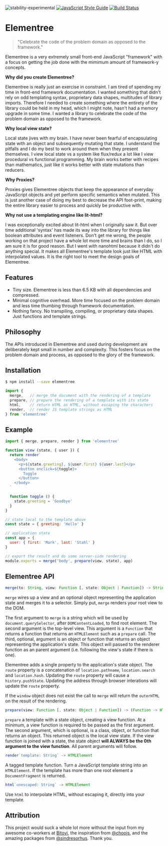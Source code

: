 ![stability-experimental](https://img.shields.io/badge/stability-experimental-orange.svg?style=flat-square) [![JavaScript Style Guide](https://img.shields.io/badge/code_style-standard-brightgreen.svg?style=flat-square)](https://standardjs.com)  [![Build Status](https://img.shields.io/travis/elementreejs/elementree/master.svg?style=flat-square)](https://travis-ci.com/elementreejs/elementree.svg?branch=master)

# Elementree
> "Celebrate the code of the problem domain as opposed to the framework."

Elementree is a very extremely small front-end JavaScript "framework" with a focus
on getting the job done with the mimimum amount of framework-y concepts.

__Why did you create Elementree?__

Elementree is really just an exercise in constraint. I am tired of spending my time in front-end framework documentation. I wanted something that didn't rely on odd templating syntax, proprietary data shapes, multitudes of library imports. Therefore I needed to create something where the entirety of the library could be held in my head, which I might note, hasn't had a memory upgrade in some time. I wanted a library to celebrate the code of the problem domain as opposed to the framework.

__Why local view state?__

Local state jives with my brain. I have never been fearful of encapsulating state with an object and subsequently mutating that state. I understand the pitfalls and I do my best to work around them when they present themselves. I view local state vs a system like flux/redux a lot like I view procedural vs functional programming. My brain works better with recipes than mathematics, just like it works better with state mutations than reducers.

__Why Proxies?__

Proxies gives Elementree objects that keep the appearance of everyday JavaScript objects and yet perform specific semantics when mutated. This is just another case of doing my best to decrease the API foot-print, making the entire library easier to process and quickly be productive with.

__Why not use a templating engine like lit-html?__

I was exceptionally excited about lit-html when I originally saw it. But over time additional 'syntax' has made its way into the library for things like boolean attributes and event listeners. Don't get me wrong, the people working on that project have a whole lot more time and brains than I do, so I am sure it is for good reason. But I went with nanohtml because it didn't do anything special. It makes all Elementree's template look just like HTML with interpolated values. It is the right tool to meet the design goals of Elementree.

## Features

* Tiny size. Elementree is less than 6.5 KB with all dependencies and compressed.
* Minimal cognitive overhead. More time focused on the problem domain and less time thumbing through framework documentation.
* Nothing fancy. No transpiling, compiling, or proprietary data shapes. Just functions and template strings.

## Philosophy

The APIs introduced in Elementree and used during development are deliberately kept small in number and complexity. This fosters focus on the problem domain and process, as opposed to the glory of the framework.

## Installation

```sh
$ npm install --save elementree
```

```js
import {
  merge,   // merge the document with the rendering of a template
  prepare, // prepare the rendering of a template with its state
  html,    // return HTML as HTML, without escaping the characters
  render,  // render JS template strings as HTML
} from 'elementree'
```

## Example

```js
import { merge, prepare, render } from 'elementree'

function view (state, { user }) {
  return render`
    <body>
      <p>${state.greeting}, ${user.first} ${user.last}</p>
      <button onclick=${toggle}>
        Toggle
      </button>
    </body>
  `

  function toggle () {
    state.greeting = 'Goodbye'
  }
}

// state local to the template above
const state = { greeting: 'Hello' }

// application state
const app = {
  user: { first: 'Mark', last: 'Stahl' }
}

// export the result and do some server-side rendering
module.exports = merge('body', prepare(view, state), app)
```

## Elementree API

```js
merge(to: String, view: Function [, state: Object | Function]) -> String | undefined
```

`merge` wires up a view and an optional object representing the application
state and merges it to a selector. Simply put, `merge` renders your root view to the DOM.

The first argument to `merge` is a string which will be used by `document.querySelector`, after `DOMContentLoaded`, to find root element. The second argument is the top-level view. This argument is a `Function` that returns a function that returns an `HTMLElement` such as a `prepare` call. The third, optional, argument is an object or function that returns an object representing the application's state. This object will passed to the renderer function as an parent argument (i.e. following the view's state if there is one).

Elementree adds a single property to the application's state object. The `route` property is a concatenation of `location.pathname`, `location.search` and `location.hash`. Updating the `route` property will cause a `history.pushState`. Updating the address through browser interations will update the `route` property.

If the `window` object does not exist the call to `merge` will return the `outerHTML` on the result of the rendering.


```js
prepare(view: Function [, state: Object | Function]) -> (Function -> HTMLElement)
```

`prepare` a template with a state object, creating a view function. At a minimum, a view function is required to be passed as the first argument. The second argument, which is optional, is a class, object, or function that returns an object. This returned object is the local view state. If the view function is joined with a state, the state object **will ALWAYS be the 0th argument to the view function**. All parent arguments will follow.


```js
render`template: String` -> HTMLElement
```

A tagged template function. Turn a JavaScript template string into an `HTMLElement`. If the template has more than one root element a `DocumentFragment` is returned.


```js
html`unescaped: String` -> HTMLElement
```

Use `html` to interpolate HTML, without escaping it, directly into your template.

## Attribution

This project would suck a whole lot more without the input from my awesome co-workers at [Bitovi](https://bitovi.com), the inspiration from [@choojs](https://github.com/choojs), and the amazing packages from [@sindresorhus](https://github.com/sindresorhus). Thank you.